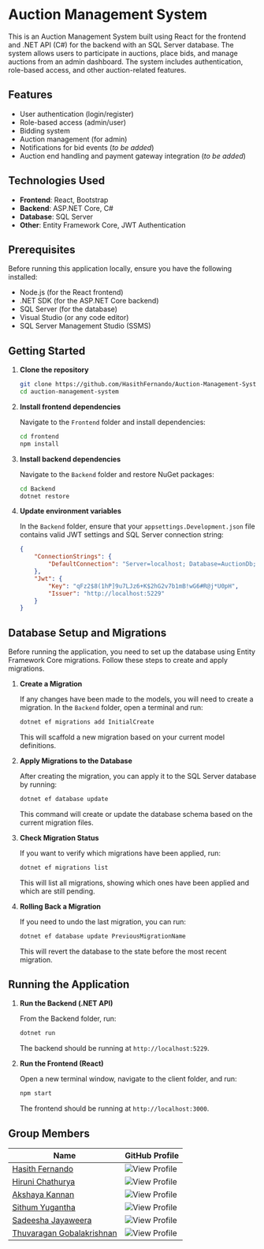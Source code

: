 # Auction Management System

This is an Auction Management System built using React for the frontend and .NET API (C#) for the backend with an SQL Server database. The system allows users to participate in auctions, place bids, and manage auctions from an admin dashboard. The system includes authentication, role-based access, and other auction-related features.

## Features

- User authentication (login/register)
- Role-based access (admin/user)
- Bidding system
- Auction management (for admin)
- Notifications for bid events (*to be added*)
- Auction end handling and payment gateway integration (*to be added*)

## Technologies Used

- **Frontend**: React, Bootstrap
- **Backend**: ASP.NET Core, C#
- **Database**: SQL Server
- **Other**: Entity Framework Core, JWT Authentication

## Prerequisites

Before running this application locally, ensure you have the following installed:

- Node.js (for the React frontend)
- .NET SDK (for the ASP.NET Core backend)
- SQL Server (for the database)
- Visual Studio (or any code editor)
- SQL Server Management Studio (SSMS)

## Getting Started

1. **Clone the repository**

    ```bash
    git clone https://github.com/HasithFernando/Auction-Management-System.git
    cd auction-management-system
    ```

2. **Install frontend dependencies**

    Navigate to the `Frontend` folder and install dependencies:

    ```bash
    cd frontend
    npm install
    ```

3. **Install backend dependencies**

    Navigate to the `Backend` folder and restore NuGet packages:

    ```bash
    cd Backend
    dotnet restore
    ```

4. **Update environment variables**

    In the `Backend` folder, ensure that your `appsettings.Development.json` file contains valid JWT settings and SQL Server connection string:

    ```json
    {
        "ConnectionStrings": {
            "DefaultConnection": "Server=localhost; Database=AuctionDb; Trusted_Connection=true"
        },
        "Jwt": {
            "Key": "qFz2$8(1hP]9u7LJz6+K$2hG2v7b1mB!wG6#R@j*U0pH",
            "Issuer": "http://localhost:5229"
        }
    }
    ```

## Database Setup and Migrations

Before running the application, you need to set up the database using Entity Framework Core migrations. Follow these steps to create and apply migrations.

1. **Create a Migration**

    If any changes have been made to the models, you will need to create a migration. In the `Backend` folder, open a terminal and run:

    ```bash
    dotnet ef migrations add InitialCreate
    ```

    This will scaffold a new migration based on your current model definitions.

2. **Apply Migrations to the Database**

    After creating the migration, you can apply it to the SQL Server database by running:

    ```bash
    dotnet ef database update
    ```

    This command will create or update the database schema based on the current migration files.

3. **Check Migration Status**

    If you want to verify which migrations have been applied, run:

    ```bash
    dotnet ef migrations list
    ```

    This will list all migrations, showing which ones have been applied and which are still pending.

4. **Rolling Back a Migration**

    If you need to undo the last migration, you can run:

    ```bash
    dotnet ef database update PreviousMigrationName
    ```

    This will revert the database to the state before the most recent migration.

## Running the Application

1. **Run the Backend (.NET API)**

    From the Backend folder, run:

    ```bash
    dotnet run
    ```

    The backend should be running at `http://localhost:5229`.

2. **Run the Frontend (React)**

    Open a new terminal window, navigate to the client folder, and run:

    ```bash
    npm start
    ```

    The frontend should be running at `http://localhost:3000`.

## Group Members

| Name                       | GitHub Profile                                                  |
|----------------------------|-----------------------------------------------------------------|
| [Hasith Fernando](https://github.com/HasithFernando)                   | ![View Profile](https://img.shields.io/badge/-GitHub-black?style=flat-square&logo=github) |
| [Hiruni Chathurya](https://github.com/HiruniChathurya)                 | ![View Profile](https://img.shields.io/badge/-GitHub-black?style=flat-square&logo=github) |
| [Akshaya Kannan](https://github.com/Akshayaakannan)                    | ![View Profile](https://img.shields.io/badge/-GitHub-black?style=flat-square&logo=github) |
| [Sithum Yugantha](https://github.com/Yugantha02)                       | ![View Profile](https://img.shields.io/badge/-GitHub-black?style=flat-square&logo=github) |
| [Sadeesha Jayaweera](https://github.com/SadeeshaJayaweera)             | ![View Profile](https://img.shields.io/badge/-GitHub-black?style=flat-square&logo=github) |
| [Thuvaragan Gobalakrishnan](https://github.com/gthuva)                 | ![View Profile](https://img.shields.io/badge/-GitHub-black?style=flat-square&logo=github) |
